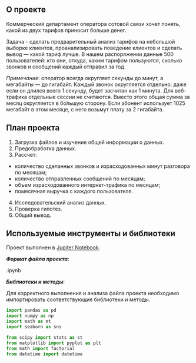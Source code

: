 ## О проекте

Коммерческий департамент оператора сотовой связи хочет понять, какой из двух тарифов приносит больше денег.

Задача - сделать предварительный анализ тарифов на небольшой выборке клиентов, проанализировать поведение клиентов и сделать вывод — какой тариф лучше.
В нашем распоряжении данные 500 пользователей: кто они, откуда, каким тарифом пользуются, сколько звонков и сообщений каждый отправил за год.

*Примечание*: оператор всегда округляет секунды до минут, а мегабайты — до гигабайт. Каждый звонок округляется отдельно: даже если он длился всего 1 секунду, будет засчитан как 1 минута. Для веб-трафика отдельные сессии не считаются. Вместо этого общая сумма за месяц округляется в бо́льшую сторону. Если абонент использует 1025 мегабайт в этом месяце, с него возьмут плату за 2 гигабайта.

## План проекта

1. Загрузка файлов и изучение общей информации о данных.
2. Предобработка данных.
3. Рассчет:
  - количество сделанных звонков и израсходованных минут разговора по месяцам;
  - количество отправленных сообщений по месяцам;
  - объем израсходованного интернет-трафика по месяцам;
  - помесячная выручка с каждого пользователя.
4. Исследовательский анализ данных.
5. Проверка гипотез.
6. Общий вывод.


## Используемые инструменты и библиотеки

Проект выполнен в [Jupiter Notebook](https://jupyter.org/install.html).

***Формат файла проекта***:

.ipynb

***Библиотеки и методы***:

Для корректного выполнения и анализа файла проекта необходимо импортировать соответствующие библиотеки и методы.

```python
import pandas as pd
import numpy as np
import math as mt
import seaborn as sns

from scipy import stats as st
from matplotlib import pyplot as plt
from math import factorial
from datetime import datetime
```
